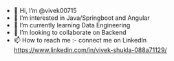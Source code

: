 - 👋 Hi, I’m @vivek00715
- 👀 I’m interested in Java/Springboot and Angular
- 🌱 I’m currently learning Data Engineering
- 💞️ I’m looking to collaborate on Backend
- 📫 How to reach me :- connect me on LinkedIn https://www.linkedin.com/in/vivek-shukla-088a71129/

<!---
vivek00715/vivek00715 is a ✨ special ✨ repository because its `README.md` (this file) appears on your GitHub profile.
You can click the Preview link to take a look at your changes.
--->
